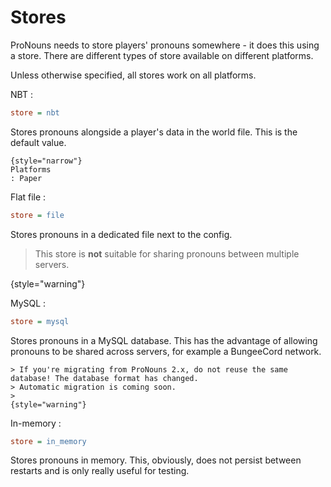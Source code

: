 # Stores

ProNouns needs to store players' pronouns somewhere - it does this using a store.
There are different types of store available on different platforms.

Unless otherwise specified, all stores work on all platforms.

NBT
: 
```ini
store = nbt
```
Stores pronouns alongside a player's data in the world file. This is the default value.

    {style="narrow"}
    Platforms
    : Paper

Flat file
: 
```ini
store = file
```
Stores pronouns in a dedicated file next to the config.
> This store is **not** suitable for sharing pronouns between multiple servers.
> 
{style="warning"}

MySQL
: 
```ini
store = mysql
```
Stores pronouns in a MySQL database. This has the advantage of allowing pronouns to be shared across servers, 
for example a BungeeCord network.

    > If you're migrating from ProNouns 2.x, do not reuse the same database! The database format has changed.
    > Automatic migration is coming soon.
    >
    {style="warning"}

In-memory
: 
```ini
store = in_memory
```
Stores pronouns in memory. This, obviously, does not persist between restarts and is only really useful for testing.

